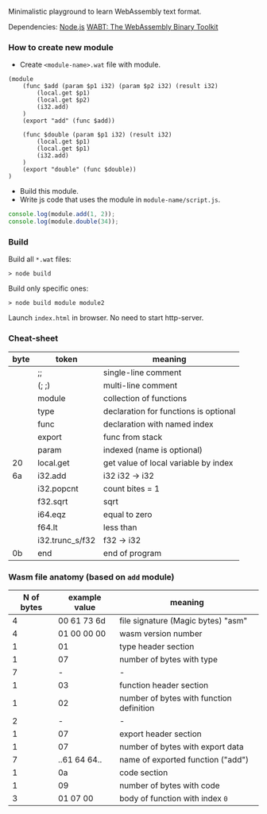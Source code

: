 Minimalistic playground to learn WebAssembly text format.

Dependencies:
[Node.js](https://nodejs.org/)
[WABT: The WebAssembly Binary Toolkit](https://github.com/WebAssembly/wabt)


### How to create new module

* Create `<module-name>.wat` file with module.
```wat
(module
    (func $add (param $p1 i32) (param $p2 i32) (result i32)
        (local.get $p1)
        (local.get $p2)
        (i32.add)
    )
    (export "add" (func $add))

    (func $double (param $p1 i32) (result i32)
        (local.get $p1)
        (local.get $p1)
        (i32.add)
    )
    (export "double" (func $double))
)
```
* Build this module.
* Write js code that uses the module in `module-name/script.js`.
```js
console.log(module.add(1, 2));
console.log(module.double(34));
```

### Build
Build all `*.wat` files:
```console
> node build
```
Build only specific ones:
```console
> node build module module2
```

Launch `index.html` in browser. No need to start http-server.

### Cheat-sheet
byte | token            | meaning
-----|------------------|--------------------------------------
     | ;;               | single-line comment
     | (; ;)            | multi-line comment
     | module           | collection of functions
     | type             | declaration for functions is optional
     | func             | declaration with named index
     | export           | func from stack
     | param            | indexed (name is optional)
20   | local.get        | get value of local variable by index
6a   | i32.add          | i32 i32 -> i32
     | i32.popcnt       | count bites = 1
     | f32.sqrt         | sqrt
     | i64.eqz          | equal to zero
     | f64.lt           | less than
     | i32.trunc_s/f32  | f32 -> i32
0b   | end              | end of program

### Wasm file anatomy (based on `add` module)
N of bytes | example value | meaning
-----------|---------------|--------------
4          | 00 61 73 6d   | file signature (Magic bytes) "asm"
4          | 01 00 00 00   | wasm version number
1          | 01            | type header section
1          | 07            | number of bytes with type
7          | -             | -
1          | 03            | function header section
1          | 02            | number of bytes with function definition
2          | -             | -
1          | 07            | export header section
1          | 07            | number of bytes with export data
7          | ..61 64 64..  | name of exported function ("add")
1          | 0a            | code section
1          | 09            | number of bytes with code
3          | 01 07 00      | body of function with index `0`
